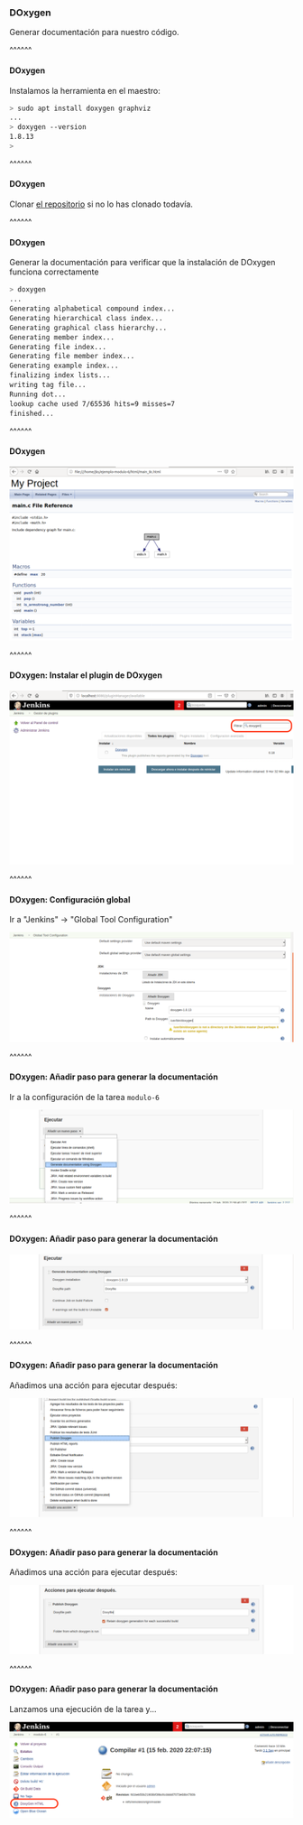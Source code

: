 ### DOxygen

Generar documentación para nuestro código.

^^^^^^

#### DOxygen

Instalamos la herramienta en el maestro:

```bash
> sudo apt install doxygen graphviz
...
> doxygen --version
1.8.13
> 
```

^^^^^^

#### DOxygen

Clonar [el repositorio](https://github.com/Be-Core-Code/curso-intro-jenkins-modulo-6-sample-repository-with-c-code.git)
si no lo has clonado todavía.

^^^^^^

#### DOxygen

Generar la documentación para verificar que la instalación de DOxygen funciona correctamente

```bash
> doxygen
...
Generating alphabetical compound index...
Generating hierarchical class index...
Generating graphical class hierarchy...
Generating member index...
Generating file index...
Generating file member index...
Generating example index...
finalizing index lists...
writing tag file...
Running dot...
lookup cache used 7/65536 hits=9 misses=7
finished...
``` 
^^^^^^

#### DOxygen

![doxygen_main_c_file_documentation](/slides/images/doxygen_main_c_file_documentation.png)

^^^^^^

#### DOxygen: Instalar el plugin de DOxygen

![doxygen_plugin_installation_step_1](/slides/images/doxygen_plugin_installation_step_1.png)

^^^^^^

#### DOxygen: Configuración global

Ir a "Jenkins" -> "Global Tool Configuration"

![Global DOxygen Configuration](/slides/images/global_doxygen_configuration.png)

^^^^^^

#### DOxygen: Añadir paso para generar la documentación

Ir a la configuración de la tarea `modulo-6`

![doxygen_add_step_to_job_step_1](/slides/images/doxygen_add_step_to_job_step_1.png)

^^^^^^

#### DOxygen: Añadir paso para generar la documentación

![doxygen_add_step_to_job_step_2](/slides/images/doxygen_add_step_to_job_step_2.png)


^^^^^^

#### DOxygen: Añadir paso para generar la documentación

Añadimos una acción para ejecutar después:

![doxygen_add_step_to_job_step_3](/slides/images/doxygen_add_step_to_job_step_3.png)

^^^^^^

#### DOxygen: Añadir paso para generar la documentación

Añadimos una acción para ejecutar después:

![doxygen_add_step_to_job_step_4](/slides/images/doxygen_add_step_to_job_step_4.png)

^^^^^^

#### DOxygen: Añadir paso para generar la documentación

Lanzamos una ejecución de la tarea y...

![doxygen_view_build_generated_documentation](/slides/images/doxygen_view_build_generated_documentation.png)

